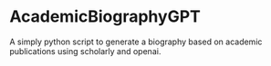 # AcademicBiographyGPT
A simply python script to generate a biography based on academic publications using scholarly and openai.
